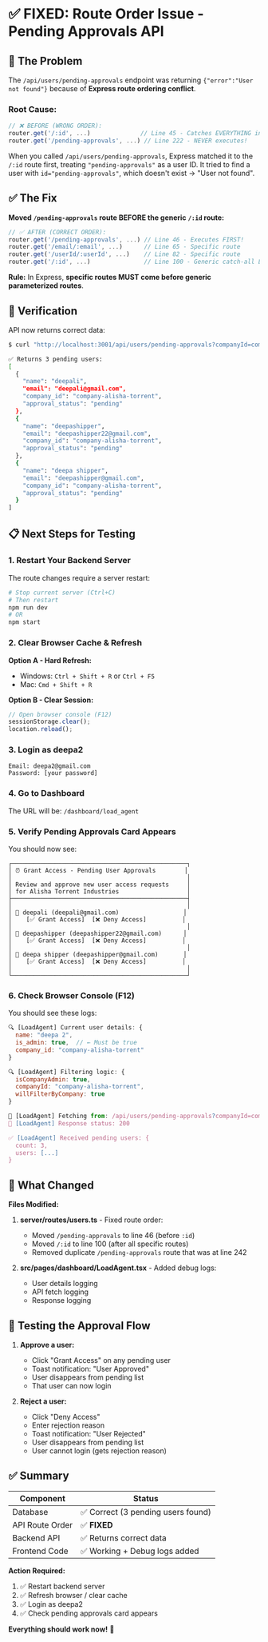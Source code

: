 # ✅ FIXED: Route Order Issue - Pending Approvals API

## 🐛 The Problem

The `/api/users/pending-approvals` endpoint was returning `{"error":"User not found"}` because of **Express route ordering conflict**.

### Root Cause:

```javascript
// ❌ BEFORE (WRONG ORDER):
router.get('/:id', ...)              // Line 45 - Catches EVERYTHING including "pending-approvals"
router.get('/pending-approvals', ...) // Line 222 - NEVER executes!
```

When you called `/api/users/pending-approvals`, Express matched it to the `/:id` route first, treating `"pending-approvals"` as a user ID. It tried to find a user with `id="pending-approvals"`, which doesn't exist → "User not found".

## ✅ The Fix

**Moved `/pending-approvals` route BEFORE the generic `/:id` route:**

```javascript
// ✅ AFTER (CORRECT ORDER):
router.get('/pending-approvals', ...) // Line 46 - Executes FIRST!
router.get('/email/:email', ...)      // Line 65 - Specific route
router.get('/userId/:userId', ...)    // Line 82 - Specific route
router.get('/:id', ...)               // Line 100 - Generic catch-all LAST
```

**Rule:** In Express, **specific routes MUST come before generic parameterized routes**.

## 🧪 Verification

API now returns correct data:

```bash
$ curl "http://localhost:3001/api/users/pending-approvals?companyId=company-alisha-torrent"

✅ Returns 3 pending users:
[
  {
    "name": "deepali",
    "email": "deepali@gmail.com",
    "company_id": "company-alisha-torrent",
    "approval_status": "pending"
  },
  {
    "name": "deepashipper",
    "email": "deepashipper22@gmail.com",
    "company_id": "company-alisha-torrent",
    "approval_status": "pending"
  },
  {
    "name": "deepa shipper",
    "email": "deepashipper@gmail.com",
    "company_id": "company-alisha-torrent",
    "approval_status": "pending"
  }
]
```

## 📋 Next Steps for Testing

### 1. Restart Your Backend Server

The route changes require a server restart:

```bash
# Stop current server (Ctrl+C)
# Then restart
npm run dev
# OR
npm start
```

### 2. Clear Browser Cache & Refresh

**Option A - Hard Refresh:**
- Windows: `Ctrl + Shift + R` or `Ctrl + F5`
- Mac: `Cmd + Shift + R`

**Option B - Clear Session:**
```javascript
// Open browser console (F12)
sessionStorage.clear();
location.reload();
```

### 3. Login as deepa2

```
Email: deepa2@gmail.com
Password: [your password]
```

### 4. Go to Dashboard

The URL will be: `/dashboard/load_agent`

### 5. Verify Pending Approvals Card Appears

You should now see:

```
┌─────────────────────────────────────────────────┐
│ ⏰ Grant Access - Pending User Approvals        │
│                                                 │
│ Review and approve new user access requests     │
│ for Alisha Torrent Industries                   │
├─────────────────────────────────────────────────┤
│                                                 │
│ 👤 deepali (deepali@gmail.com)                  │
│    [✅ Grant Access]  [❌ Deny Access]          │
│                                                 │
│ 👤 deepashipper (deepashipper22@gmail.com)      │
│    [✅ Grant Access]  [❌ Deny Access]          │
│                                                 │
│ 👤 deepa shipper (deepashipper@gmail.com)       │
│    [✅ Grant Access]  [❌ Deny Access]          │
│                                                 │
└─────────────────────────────────────────────────┘
```

### 6. Check Browser Console (F12)

You should see these logs:

```javascript
🔍 [LoadAgent] Current user details: {
  name: "deepa 2",
  is_admin: true,  // ← Must be true
  company_id: "company-alisha-torrent"
}

🔍 [LoadAgent] Filtering logic: {
  isCompanyAdmin: true,
  companyId: "company-alisha-torrent",
  willFilterByCompany: true
}

📡 [LoadAgent] Fetching from: /api/users/pending-approvals?companyId=company-alisha-torrent
📡 [LoadAgent] Response status: 200

✅ [LoadAgent] Received pending users: {
  count: 3,
  users: [...]
}
```

## 🎯 What Changed

**Files Modified:**

1. **server/routes/users.ts** - Fixed route order:
   - Moved `/pending-approvals` to line 46 (before `:id`)
   - Moved `/:id` to line 100 (after all specific routes)
   - Removed duplicate `/pending-approvals` route that was at line 242

2. **src/pages/dashboard/LoadAgent.tsx** - Added debug logs:
   - User details logging
   - API fetch logging
   - Response logging

## 🚀 Testing the Approval Flow

1. **Approve a user:**
   - Click "Grant Access" on any pending user
   - Toast notification: "User Approved"
   - User disappears from pending list
   - That user can now login

2. **Reject a user:**
   - Click "Deny Access"
   - Enter rejection reason
   - Toast notification: "User Rejected"
   - User disappears from pending list
   - User cannot login (gets rejection reason)

## ✅ Summary

| Component | Status |
|-----------|--------|
| Database | ✅ Correct (3 pending users found) |
| API Route Order | ✅ **FIXED** |
| Backend API | ✅ Returns correct data |
| Frontend Code | ✅ Working + Debug logs added |

**Action Required:**
1. ✅ Restart backend server
2. ✅ Refresh browser / clear cache
3. ✅ Login as deepa2
4. ✅ Check pending approvals card appears

**Everything should work now!** 🎉
